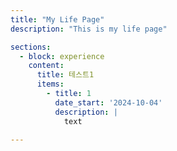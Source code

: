 ```yaml
---
title: "My Life Page"
description: "This is my life page"

sections:
  - block: experience
    content:
      title: 테스트1
      items:
        - title: 1
          date_start: '2024-10-04'
          description: |
            text

---
```

